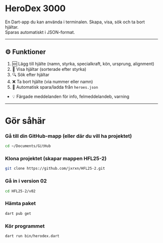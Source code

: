 # HeroDex 3000

En Dart-app du kan använda i terminalen. Skapa, visa, sök och ta bort hjältar.  
Sparas automatiskt i JSON-format.

---

## ⚙️ Funktioner
1. 🆕 Lägg till hjälte (namn, styrka, specialkraft, kön, ursprung, alignment)
2. 📜 Visa hjältar (sorterade efter styrka)
3. 🔍 Sök efter hjältar
4. ❌ Ta bort hjälte (via nummer eller namn)
5. 💾 Automatisk spara/ladda från `heroes.json`
- 💡 Färgade meddelanden för info, felmeddelandeb, varning

---

# Gör såhär

### Gå till din GitHub-mapp (eller där du vill ha projektet)
```bash
cd ~/Documents/GitHub
```

### Klona projektet (skapar mappen HFL25-2)
```bash
git clone https://github.com/jxrxn/HFL25-2.git
```

### Gå in i version 02
```bash
cd HFL25-2/v02
```

### Hämta paket
```bash
dart pub get
```

### Kör programmet
```bash
dart run bin/herodex.dart
```


